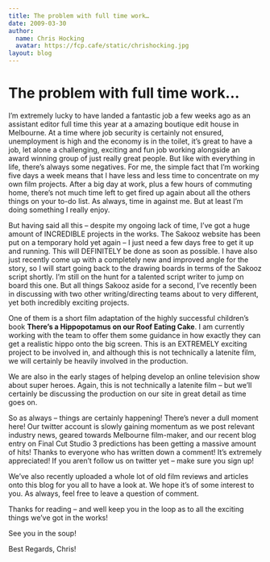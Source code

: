 ```yaml
---
title: The problem with full time work…
date: 2009-03-30
author:
  name: Chris Hocking
  avatar: https://fcp.cafe/static/chrishocking.jpg
layout: blog
---
```

# The problem with full time work…

I’m extremely lucky to have landed a fantastic job a few weeks ago as an assistant editor full time this year at a amazing boutique edit house in Melbourne. At a time where job security is certainly not ensured, unemployment is high and the economy is in the toilet, it’s great to have a job, let alone a challenging, exciting and fun job working alongside an award winning group of just really great people. But like with everything in life, there’s always some negatives. For me, the simple fact that I’m working five days a week means that I have less and less time to concentrate on my own film projects. After a big day at work, plus a few hours of commuting home, there’s not much time left to get fired up again about all the others things on your to-do list. As always, time in against me. But at least I’m doing something I really enjoy.

But having said all this – despite my ongoing lack of time, I’ve got a huge amount of INCREDIBLE projects in the works. The Sakooz website has been put on a temporary hold yet again – I just need a few days free to get it up and running. This will DEFINITELY be done as soon as possible. I have also just recently come up with a completely new and improved angle for the story, so I will start going back to the drawing boards in terms of the Sakooz script shortly. I’m still on the hunt for a talented script writer to jump on board this one. But all things Sakooz aside for a second, I’ve recently been in discussing with two other writing/directing teams about to very different, yet both incredibly exciting projects.

One of them is a short film adaptation of the highly successful children’s book **There’s a Hippopotamus on our Roof Eating Cake**. I am currently working with the team to offer them some guidance in how exactly they can get a realistic hippo onto the big screen. This is an EXTREMELY exciting project to be involved in, and although this is not technically a latenite film, we will certainly be heavily involved in the production.

We are also in the early stages of helping develop an online television show about super heroes. Again, this is not technically a latenite film – but we’ll certainly be discussing the production on our site in great detail as time goes on.

So as always – things are certainly happening! There’s never a dull moment here! Our twitter account is slowly gaining momentum as we post relevant industry news, geared towards Melbourne film-maker, and our recent blog entry on Final Cut Studio 3 predictions has been getting a massive amount of hits! Thanks to everyone who has written down a comment! It’s extremely appreciated! If you aren’t follow us on twitter yet – make sure you sign up!

We’ve also recently uploaded a whole lot of old film reviews and articles onto this blog for you all to have a look at. We hope it’s of some interest to you. As always, feel free to leave a question of comment.

Thanks for reading – and well keep you in the loop as to all the exciting things we’ve got in the works!

See you in the soup!

Best Regards, Chris!